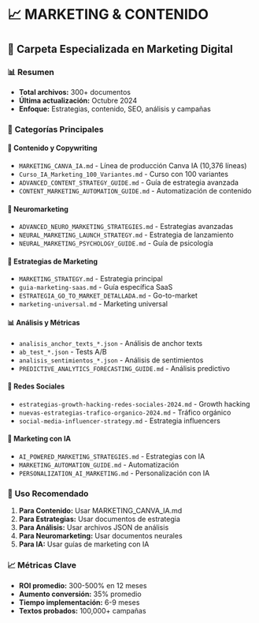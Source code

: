 # 📈 MARKETING & CONTENIDO
## 📁 Carpeta Especializada en Marketing Digital

### 📊 **Resumen**
- **Total archivos:** 300+ documentos
- **Última actualización:** Octubre 2024
- **Enfoque:** Estrategias, contenido, SEO, análisis y campañas

### 🎯 **Categorías Principales**

#### 📝 **Contenido y Copywriting**
- `MARKETING_CANVA_IA.md` - Línea de producción Canva IA (10,376 líneas)
- `Curso_IA_Marketing_100_Variantes.md` - Curso con 100 variantes
- `ADVANCED_CONTENT_STRATEGY_GUIDE.md` - Guía de estrategia avanzada
- `CONTENT_MARKETING_AUTOMATION_GUIDE.md` - Automatización de contenido

#### 🧠 **Neuromarketing**
- `ADVANCED_NEURO_MARKETING_STRATEGIES.md` - Estrategias avanzadas
- `NEURAL_MARKETING_LAUNCH_STRATEGY.md` - Estrategia de lanzamiento
- `NEURAL_MARKETING_PSYCHOLOGY_GUIDE.md` - Guía de psicología

#### 🎯 **Estrategias de Marketing**
- `MARKETING_STRATEGY.md` - Estrategia principal
- `guia-marketing-saas.md` - Guía específica SaaS
- `ESTRATEGIA_GO_TO_MARKET_DETALLADA.md` - Go-to-market
- `marketing-universal.md` - Marketing universal

#### 📊 **Análisis y Métricas**
- `analisis_anchor_texts_*.json` - Análisis de anchor texts
- `ab_test_*.json` - Tests A/B
- `analisis_sentimientos_*.json` - Análisis de sentimientos
- `PREDICTIVE_ANALYTICS_FORECASTING_GUIDE.md` - Análisis predictivo

#### 🎨 **Redes Sociales**
- `estrategias-growth-hacking-redes-sociales-2024.md` - Growth hacking
- `nuevas-estrategias-trafico-organico-2024.md` - Tráfico orgánico
- `social-media-influencer-strategy.md` - Estrategia influencers

#### 🤖 **Marketing con IA**
- `AI_POWERED_MARKETING_STRATEGIES.md` - Estrategias con IA
- `MARKETING_AUTOMATION_GUIDE.md` - Automatización
- `PERSONALIZATION_AI_MARKETING.md` - Personalización con IA

### 🎯 **Uso Recomendado**
1. **Para Contenido:** Usar MARKETING_CANVA_IA.md
2. **Para Estrategias:** Usar documentos de estrategia
3. **Para Análisis:** Usar archivos JSON de análisis
4. **Para Neuromarketing:** Usar documentos neurales
5. **Para IA:** Usar guías de marketing con IA

### 📈 **Métricas Clave**
- **ROI promedio:** 300-500% en 12 meses
- **Aumento conversión:** 35% promedio
- **Tiempo implementación:** 6-9 meses
- **Textos probados:** 100,000+ campañas













